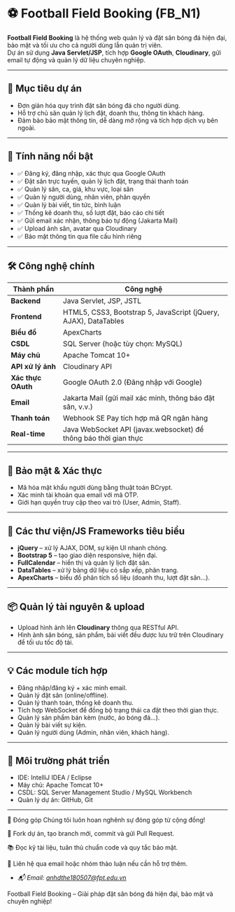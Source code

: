 # ⚽ Football Field Booking (FB_N1)

**Football Field Booking** là hệ thống web quản lý và đặt sân bóng đá hiện đại, bảo mật và tối ưu cho cả người dùng lẫn quản trị viên.  
Dự án sử dụng **Java Servlet/JSP**, tích hợp **Google OAuth**, **Cloudinary**, gửi email tự động và quản lý dữ liệu chuyên nghiệp.

---

## 🎯 Mục tiêu dự án

- Đơn giản hóa quy trình đặt sân bóng đá cho người dùng.
- Hỗ trợ chủ sân quản lý lịch đặt, doanh thu, thông tin khách hàng.
- Đảm bảo bảo mật thông tin, dễ dàng mở rộng và tích hợp dịch vụ bên ngoài.

---

## 🚀 Tính năng nổi bật

- ✅ Đăng ký, đăng nhập, xác thực qua Google OAuth
- ✅ Đặt sân trực tuyến, quản lý lịch đặt, trạng thái thanh toán
- ✅ Quản lý sân, ca, giá, khu vực, loại sân
- ✅ Quản lý người dùng, nhân viên, phân quyền
- ✅ Quản lý bài viết, tin tức, bình luận
- ✅ Thống kê doanh thu, số lượt đặt, báo cáo chi tiết
- ✅ Gửi email xác nhận, thông báo tự động (Jakarta Mail)
- ✅ Upload ảnh sân, avatar qua Cloudinary
- ✅ Bảo mật thông tin qua file cấu hình riêng

---

## 🛠️ Công nghệ chính

| Thành phần        | Công nghệ                                                                 |
|-------------------|--------------------------------------------------------------------------|
| **Backend**       | Java Servlet, JSP, JSTL                                                  |
| **Frontend**      | HTML5, CSS3, Bootstrap 5, JavaScript (jQuery, AJAX), DataTables          |
| **Biểu đồ**       | ApexCharts                                                               |
| **CSDL**          | SQL Server (hoặc tùy chọn: MySQL)                                       |
| **Máy chủ**       | Apache Tomcat 10+                                                        |
| **API xử lý ảnh** | Cloudinary API                                                           |
| **Xác thực OAuth**| Google OAuth 2.0 (Đăng nhập với Google)                                 |
| **Email**         | Jakarta Mail (gửi mail xác minh, thông báo đặt sân, v.v.)               |
| **Thanh toán**    | Webhook SE Pay tích hợp mã QR ngân hàng           |
| **Real-time**     | Java WebSocket API (javax.websocket) để thông báo thời gian thực         |

---

## 🔐 Bảo mật & Xác thực

- Mã hóa mật khẩu người dùng bằng thuật toán BCrypt.
- Xác minh tài khoản qua email với mã OTP.
- Giới hạn quyền truy cập theo vai trò (User, Admin, Staff).

---

## 🧾 Các thư viện/JS Frameworks tiêu biểu

- **jQuery** – xử lý AJAX, DOM, sự kiện UI nhanh chóng.
- **Bootstrap 5** – tạo giao diện responsive, hiện đại.
- **FullCalendar** – hiển thị và quản lý lịch đặt sân.
- **DataTables** – xử lý bảng dữ liệu có sắp xếp, phân trang.
- **ApexCharts** – biểu đồ phân tích số liệu (doanh thu, lượt đặt sân...).

---

## 📦 Quản lý tài nguyên & upload

- Upload hình ảnh lên **Cloudinary** thông qua RESTful API.
- Hình ảnh sân bóng, sản phẩm, bài viết đều được lưu trữ trên Cloudinary để tối ưu tốc độ tải.

---

## 💡 Các module tích hợp

- Đăng nhập/đăng ký + xác minh email.
- Quản lý đặt sân (online/offline).
- Quản lý thanh toán, thống kê doanh thu.
- Tích hợp WebSocket để đồng bộ trạng thái ca đặt theo thời gian thực.
- Quản lý sản phẩm bán kèm (nước, áo bóng đá...).
- Quản lý bài viết sự kiện.
- Quản lý người dùng (Admin, nhân viên, khách hàng).

---

## 🧪 Môi trường phát triển

- IDE: IntelliJ IDEA / Eclipse
- Máy chủ: Apache Tomcat 10+
- CSDL: SQL Server Management Studio / MySQL Workbench
- Quản lý dự án: GitHub, Git

---




👥 Đóng góp
Chúng tôi luôn hoan nghênh sự đóng góp từ cộng đồng!

🍴 Fork dự án, tạo branch mới, commit và gửi Pull Request.

📚 Đọc kỹ tài liệu, tuân thủ chuẩn code và quy tắc bảo mật.

💬 Liên hệ qua email hoặc nhóm thảo luận nếu cần hỗ trợ thêm.


- *📬 Email: anhdthe180507@fpt.edu.vn*

Football Field Booking – Giải pháp đặt sân bóng đá hiện đại, bảo mật và chuyên nghiệp!
